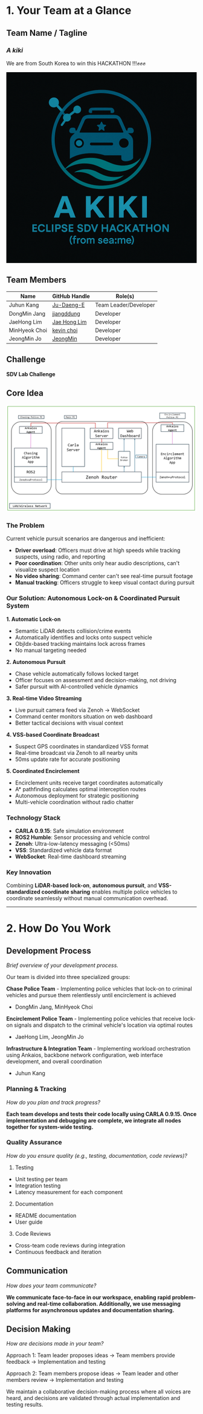 # 1. Your Team at a Glance

## Team Name / Tagline  
### *A kiki*
We are from South Korea to win this HACKATHON !!!✊✊✊

<img src = "akiki.png">

## Team Members  
| Name | GitHub Handle | Role(s) |
|-------|---------------|---------|
| Juhun Kang | [Ju-Daeng-E](https://github.com/Ju-Daeng-E) | Team Leader/Developer |
| DongMin Jang | [jjangddung](https://github.com/jjangddung) | Developer |
| JaeHong Lim | [Jae Hong Lim](https://github.com/leo9044) | Developer |
| MinHyeok Choi | [kevin choi](https://github.com/cmh0728) | Developer |
| JeongMin Jo | [JeongMin](https://github.com/jojeongmin304) | Developer | 

## Challenge  
<!-- *Which challenge have you decided to compete for?* -->

**SDV Lab Challenge**

## Core Idea  
<!-- *What is your rough solution idea?* -->

<img src = "akiki_system_architecture.png">

### The Problem
Current vehicle pursuit scenarios are dangerous and inefficient:
- **Driver overload**: Officers must drive at high speeds while tracking suspects, using radio, and reporting
- **Poor coordination**: Other units only hear audio descriptions, can't visualize suspect location
- **No video sharing**: Command center can't see real-time pursuit footage
- **Manual tracking**: Officers struggle to keep visual contact during pursuit

### Our Solution: Autonomous Lock-on & Coordinated Pursuit System

**1. Automatic Lock-on**
- Semantic LiDAR detects collision/crime events
- Automatically identifies and locks onto suspect vehicle
- ObjIdx-based tracking maintains lock across frames
- No manual targeting needed

**2. Autonomous Pursuit**
- Chase vehicle automatically follows locked target
- Officer focuses on assessment and decision-making, not driving
- Safer pursuit with AI-controlled vehicle dynamics

**3. Real-time Video Streaming**
- Live pursuit camera feed via Zenoh → WebSocket
- Command center monitors situation on web dashboard
- Better tactical decisions with visual context

**4. VSS-based Coordinate Broadcast**
- Suspect GPS coordinates in standardized VSS format
- Real-time broadcast via Zenoh to all nearby units
- 50ms update rate for accurate positioning

**5. Coordinated Encirclement**
- Encirclement units receive target coordinates automatically
- A* pathfinding calculates optimal interception routes
- Autonomous deployment for strategic positioning
- Multi-vehicle coordination without radio chatter

### Technology Stack
- **CARLA 0.9.15**: Safe simulation environment
- **ROS2 Humble**: Sensor processing and vehicle control
- **Zenoh**: Ultra-low-latency messaging (<50ms)
- **VSS**: Standardized vehicle data format
- **WebSocket**: Real-time dashboard streaming

### Key Innovation
Combining **LiDAR-based lock-on**, **autonomous pursuit**, and **VSS-standardized coordinate sharing** enables multiple police vehicles to 
coordinate seamlessly without manual communication overhead.

---

# 2. How Do You Work

## Development Process  
*Brief overview of your development process.*

Our team is divided into three specialized groups:

**Chase Police Team** - Implementing police vehicles that lock-on to criminal vehicles and pursue them relentlessly until encirclement is achieved
- DongMin Jang, MinHyeok Choi
  
**Encirclement Police Team** - Implementing police vehicles that receive lock-on signals and dispatch to the criminal vehicle's location via optimal routes
- JaeHong Lim, JeongMin Jo
  
**Infrastructure & Integration Team** - Implementing workload orchestration using Ankaios, backbone network configuration, web interface development, and overall coordination
- Juhun Kang

### Planning & Tracking  
*How do you plan and track progress?*

**Each team develops and tests their code locally using CARLA 0.9.15. Once implementation and debugging are complete, we integrate all nodes together for system-wide testing.**

### Quality Assurance  
*How do you ensure quality (e.g., testing, documentation, code reviews)?*

1. Testing

- Unit testing per team
- Integration testing
- Latency measurement for each component

2. Documentation

- README documentation
- User guide

3. Code Reviews

- Cross-team code reviews during integration
- Continuous feedback and iteration

## Communication  
*How does your team communicate?*

**We communicate face-to-face in our workspace, enabling rapid problem-solving and real-time collaboration. Additionally, we use messaging platforms for asynchronous updates and documentation sharing.**

## Decision Making  
*How are decisions made in your team?*

Approach 1: Team leader proposes ideas → Team members provide feedback → Implementation and testing

Approach 2: Team members propose ideas → Team leader and other members review → Implementation and testing

We maintain a collaborative decision-making process where all voices are heard, and decisions are validated through actual implementation and testing results.
